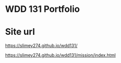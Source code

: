 # WDD 131 Portfolio

# Site url

https://slimey274.github.io/wdd131/

https://slimey274.github.io/wdd131/mission/index.html
